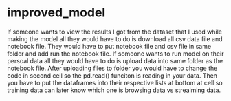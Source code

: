 # improved_model

If someone wants to view the results I got from the dataset that I used while making the model all they would have to do is download all csv data file and notebook file. They would have to put notebook file and csv file in same folder and add run the notebook file. If someone wants to run model on their persoal data all they would have to do is upload data into same folder as the notebook file. After uploading files to folder you would have to change the code in second cell so the pd.read() funciton is reading in your data. Then you have to put the dataframes into their respective lists at bottom at cell so training data can later know which one is browsing data vs streaiming data.
